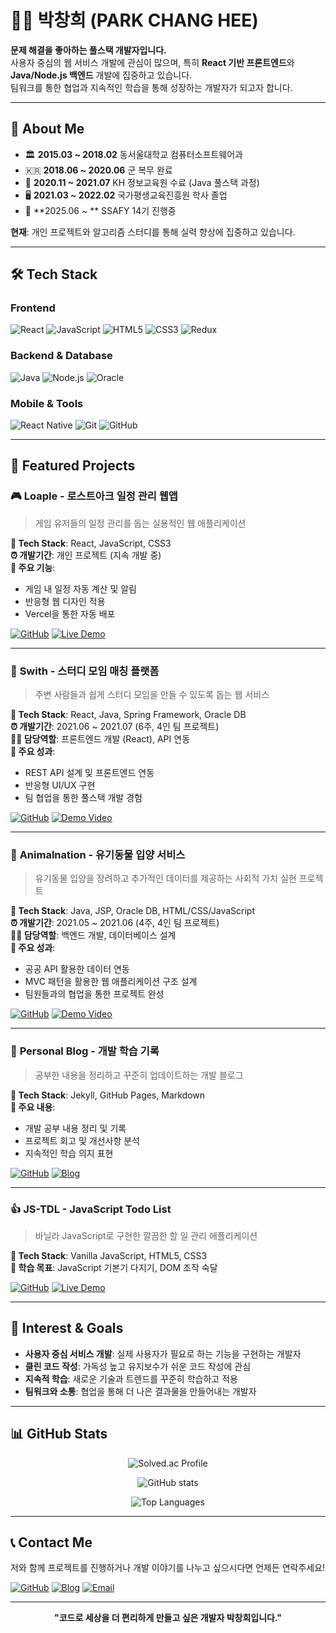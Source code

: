 # 👨‍💻 박창희 (PARK CHANG HEE)

**문제 해결을 좋아하는 풀스택 개발자입니다.**  
사용자 중심의 웹 서비스 개발에 관심이 많으며, 특히 **React 기반 프론트엔드**와 **Java/Node.js 백엔드** 개발에 집중하고 있습니다.  
팀워크를 통한 협업과 지속적인 학습을 통해 성장하는 개발자가 되고자 합니다.

---

## 🎯 **About Me**

- 🏛 **2015.03 ~ 2018.02** 동서울대학교 컴퓨터소프트웨어과
- 🇰🇷 **2018.06 ~ 2020.06** 군 복무 완료
- 💯 **2020.11 ~ 2021.07** KH 정보교육원 수료 (Java 풀스택 과정)
- 🖥 **2021.03 ~ 2022.02** 국가평생교육진흥원 학사 졸업
- 🚀 **2025.06 ~ ** SSAFY 14기 진행중

**현재**: 개인 프로젝트와 알고리즘 스터디를 통해 실력 향상에 집중하고 있습니다.

---

## 🛠 **Tech Stack**

### **Frontend**

![React](https://img.shields.io/badge/-React-61DAFB?style=for-the-badge&logo=react&logoColor=000000)
![JavaScript](https://img.shields.io/badge/-JavaScript-F7DF1E?style=for-the-badge&logo=javascript&logoColor=000000)
![HTML5](https://img.shields.io/badge/-HTML5-E34F26?style=for-the-badge&logo=html5&logoColor=ffffff)
![CSS3](https://img.shields.io/badge/-CSS3-1572B6?style=for-the-badge&logo=css3&logoColor=ffffff)
![Redux](https://img.shields.io/badge/-Redux-764ABC?style=for-the-badge&logo=Redux&logoColor=ffffff)

### **Backend & Database**

![Java](https://img.shields.io/badge/-Java-007396?style=for-the-badge&logo=java&logoColor=ffffff)
![Node.js](https://img.shields.io/badge/-Node.js-339933?style=for-the-badge&logo=node.js&logoColor=ffffff)
![Oracle](https://img.shields.io/badge/-Oracle-F80000?style=for-the-badge&logo=oracle&logoColor=ffffff)

### **Mobile & Tools**

![React Native](https://img.shields.io/badge/-React%20Native-61DAFB?style=for-the-badge&logo=react&logoColor=000000)
![Git](https://img.shields.io/badge/-Git-F05032?style=for-the-badge&logo=git&logoColor=ffffff)
![GitHub](https://img.shields.io/badge/-GitHub-181717?style=for-the-badge&logo=github&logoColor=ffffff)

---

## 📂 **Featured Projects**

### 🎮 **Loaple** - 로스트아크 일정 관리 웹앱

> 게임 유저들의 일정 관리를 돕는 실용적인 웹 애플리케이션

**🔧 Tech Stack**: React, JavaScript, CSS3  
**⏰ 개발기간**: 개인 프로젝트 (지속 개발 중)  
**🎯 주요 기능**:

- 게임 내 일정 자동 계산 및 알림
- 반응형 웹 디자인 적용
- Vercel을 통한 자동 배포

[![GitHub](https://img.shields.io/badge/-Repository-181717?style=flat-square&logo=GitHub&logoColor=ffffff)](https://github.com/AppleTrick/loaple)
[![Live Demo](https://img.shields.io/badge/-Live%20Demo-4285F4?style=flat-square&logo=GoogleChrome&logoColor=ffffff)](https://loaple.vercel.app/)

---

### 📖 **Swith** - 스터디 모임 매칭 플랫폼

> 주변 사람들과 쉽게 스터디 모임을 만들 수 있도록 돕는 웹 서비스

**🔧 Tech Stack**: React, Java, Spring Framework, Oracle DB  
**⏰ 개발기간**: 2021.06 ~ 2021.07 (6주, 4인 팀 프로젝트)  
**👨‍💻 담당역할**: 프론트엔드 개발 (React), API 연동  
**🎯 주요 성과**:

- REST API 설계 및 프론트엔드 연동
- 반응형 UI/UX 구현
- 팀 협업을 통한 풀스택 개발 경험

[![GitHub](https://img.shields.io/badge/-Repository-181717?style=flat-square&logo=GitHub&logoColor=ffffff)](https://github.com/AppleTrick/Final-Front-end)
[![Demo Video](https://img.shields.io/badge/-Demo%20Video-FF0000?style=flat-square&logo=YouTube&logoColor=ffffff)](https://www.youtube.com/watch?v=AUmo7E-86VA)

---

### 🐶 **Animalnation** - 유기동물 입양 서비스

> 유기동물 입양을 장려하고 추가적인 데이터를 제공하는 사회적 가치 실현 프로젝트

**🔧 Tech Stack**: Java, JSP, Oracle DB, HTML/CSS/JavaScript  
**⏰ 개발기간**: 2021.05 ~ 2021.06 (4주, 4인 팀 프로젝트)  
**👨‍💻 담당역할**: 백엔드 개발, 데이터베이스 설계  
**🎯 주요 성과**:

- 공공 API 활용한 데이터 연동
- MVC 패턴을 활용한 웹 애플리케이션 구조 설계
- 팀원들과의 협업을 통한 프로젝트 완성

[![GitHub](https://img.shields.io/badge/-Repository-181717?style=flat-square&logo=GitHub&logoColor=ffffff)](https://github.com/AppleTrick/KH_SemiProject)
[![Demo Video](https://img.shields.io/badge/-Demo%20Video-FF0000?style=flat-square&logo=YouTube&logoColor=ffffff)](https://www.youtube.com/watch?v=BJOBXCIP0ik)

---

### 📝 **Personal Blog** - 개발 학습 기록

> 공부한 내용을 정리하고 꾸준히 업데이트하는 개발 블로그

**🔧 Tech Stack**: Jekyll, GitHub Pages, Markdown  
**🎯 주요 내용**:

- 개발 공부 내용 정리 및 기록
- 프로젝트 회고 및 개선사항 분석
- 지속적인 학습 의지 표현

[![GitHub](https://img.shields.io/badge/-Repository-181717?style=flat-square&logo=GitHub&logoColor=ffffff)](https://github.com/AppleTrick/Appletrick.github.io)
[![Blog](https://img.shields.io/badge/-Visit%20Blog-4285F4?style=flat-square&logo=GoogleChrome&logoColor=ffffff)](https://appletrick.github.io/)

---

### 👍 **JS-TDL** - JavaScript Todo List

> 바닐라 JavaScript로 구현한 깔끔한 할 일 관리 애플리케이션

**🔧 Tech Stack**: Vanilla JavaScript, HTML5, CSS3  
**🎯 학습 목표**: JavaScript 기본기 다지기, DOM 조작 숙달

[![GitHub](https://img.shields.io/badge/-Repository-181717?style=flat-square&logo=GitHub&logoColor=ffffff)](https://github.com/AppleTrick/JS_ToDoList)
[![Live Demo](https://img.shields.io/badge/-Live%20Demo-4285F4?style=flat-square&logo=GoogleChrome&logoColor=ffffff)](https://appletrick.github.io/JS_ToDoList/)

---

## 🎯 **Interest & Goals**

- **사용자 중심 서비스 개발**: 실제 사용자가 필요로 하는 기능을 구현하는 개발자
- **클린 코드 작성**: 가독성 높고 유지보수가 쉬운 코드 작성에 관심
- **지속적 학습**: 새로운 기술과 트렌드를 꾸준히 학습하고 적용
- **팀워크와 소통**: 협업을 통해 더 나은 결과물을 만들어내는 개발자

---

## 📊 **GitHub Stats**

<div align="center">

![Solved.ac Profile](http://mazassumnida.wtf/api/v2/generate_badge?boj=akkadia)

![GitHub stats](https://github-readme-stats.vercel.app/api?username=AppleTrick&show_icons=true&theme=default&hide_border=true)

![Top Languages](https://github-readme-stats.vercel.app/api/top-langs/?username=AppleTrick&layout=compact&theme=default&hide_border=true)

</div>

---

## 📞 **Contact Me**

저와 함께 프로젝트를 진행하거나 개발 이야기를 나누고 싶으시다면 언제든 연락주세요!

[![GitHub](https://img.shields.io/badge/-GitHub-181717?style=flat-square&logo=GitHub&logoColor=ffffff)](https://github.com/AppleTrick)
[![Blog](https://img.shields.io/badge/-Blog-FF5722?style=flat-square&logo=Blogger&logoColor=ffffff)](https://appletrick.github.io/)
[![Email](https://img.shields.io/badge/-Email-D14836?style=flat-square&logo=Gmail&logoColor=ffffff)](mailto:changhee.dev@gmail.com)

---

<div align="center">

**"코드로 세상을 더 편리하게 만들고 싶은 개발자 박창희입니다."**

</div>
